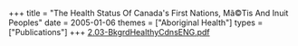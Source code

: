 +++
title = "The Health Status Of Canada's First Nations, Mã©Tis And Inuit Peoples"
date = 2005-01-06
themes = ["Aboriginal Health"]
types = ["Publications"]
+++
[2.03-BkgrdHealthyCdnsENG.pdf](/files/2.03-BkgrdHealthyCdnsENG.pdf)
